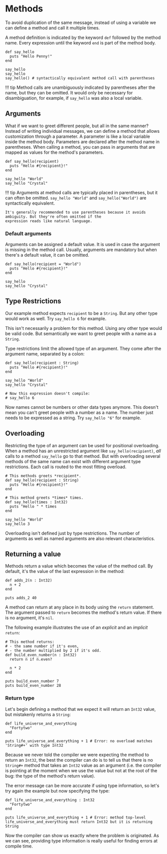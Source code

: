 # Methods

To avoid duplication of the same message, instead of using a variable we can
define a method and call it multiple times.

A method definition is indicated by the keyword `def` followed by the method name.
Every expression until the keyword `end` is part of the method body.

```crystal-play
def say_hello
  puts "Hello Penny!"
end

say_hello
say_hello
say_hello() # syntactically equivalent method call with parentheses
```

!!! tip
    Method calls are unambiguously indicated by parentheses after the name, but they can be omitted. It would only be
    necessary for disambiguation, for example, if `say_hello` was also a local variable.

## Arguments

What if we want to greet different people, but all in the same manner?
Instead of writing individual messages, we can define a method that allows customization through a parameter.
A parameter is like a local variable inside the method body. Parameters are declared after the method name in parentheses.
When calling a method, you can pass in arguments that are mapped as values for the method's parameters.

```crystal-play
def say_hello(recipient)
  puts "Hello #{recipient}!"
end

say_hello "World"
say_hello "Crystal"
```

!!! tip
    Arguments at method calls are typically placed in parentheses, but it can often be omitted. `say_hello "World"`
    and `say_hello("World")` are syntactically equivalent.

    It's generally recommended to use parentheses because it avoids ambiguity. But they're often omitted if the
    expression reads like natural language.

### Default arguments

Arguments can be assigned a default value. It is used in case the argument is missing in the method call. Usually,
arguments are mandatory but when there's a default value, it can be omitted.

```crystal-play
def say_hello(recipient = "World")
  puts "Hello #{recipient}!"
end

say_hello
say_hello "Crystal"
```

## Type Restrictions

Our example method expects `recipient` to be a `String`. But any other type would work as well. Try `say_hello 6`
for example.

This isn't necessarily a problem for this method. Using any other type would be valid code.
But semantically we want to greet people with a name as a `String`.

Type restrictions limit the allowed type of an argument. They come after the argument name, separated by a colon:

```crystal-play
def say_hello(recipient : String)
  puts "Hello #{recipient}!"
end

say_hello "World"
say_hello "Crystal"

# Now this expression doesn't compile:
# say_hello 6
```

Now names cannot be numbers or other data types anymore. This doesn't mean you can't
greet people with a number as a name. The number just needs to be expressed as a string.
Try `say_hello "6"` for example.

## Overloading

Restricting the type of an argument can be used for positional overloading.
When a method has an unrestricted argument like `say_hello(recipient)`, *all* calls to a method `say_hello` go to that method.
But with overloading several methods of the same name can exist with different argument type restrictions. Each call is routed
to the most fitting overload.

```crystal-play
# This methods greets *recipient*.
def say_hello(recipient : String)
  puts "Hello #{recipient}!"
end

# This method greets *times* times.
def say_hello(times : Int32)
  puts "Hello " * times
end

say_hello "World"
say_hello 3
```

Overloading isn't defined just by type restrictions. The number of arguments as well as named arguments are also
relevant characteristics.

## Returning a value

Methods return a value which becomes the value of the method call. By default, it's the value of the last expression in the method:

```crystal-play
def adds_2(n : Int32)
  n + 2
end

puts adds_2 40
```

A method can return at any place in its body using the `return` statement. The argument passed to `return` becomes the method's return value. If there is no argument, it's `nil`.

The following example illustrates the use of an *explicit* and an *implicit* `return`:

```crystal-play
# This method returns:
# - the same number if it's even,
# - the number multiplied by 2 if it's odd.
def build_even_number(n : Int32)
  return n if n.even?

  n * 2
end

puts build_even_number 7
puts build_even_number 28
```

### Return type

Let's begin defining a method that we expect it will return an `Int32` value, but mistakenly returns a `String`:

```crystal
def life_universe_and_everything
  "Fortytwo"
end

puts life_universe_and_everything + 1 # Error: no overload matches 'String#+' with type Int32
```

Because we never told the compiler we were expecting the method to return an `Int32`, the best the compiler can do is to tell us that there is no `String#+` method that takes an `Int32` value as an argument (i.e. the compiler is pointing at the moment when we use the value but not at the root of the bug: the type of the method's return value).

The error message can be more accurate if using type information, so let's try again the example but now specifying the type:

```crystal
def life_universe_and_everything : Int32
  "Fortytwo"
end

puts life_universe_and_everything + 1 # Error: method top-level life_universe_and_everything must return Int32 but it is returning String
```

Now the compiler can show us exactly where the problem is originated. As we can see, providing type information is really useful for finding errors at compile time.

